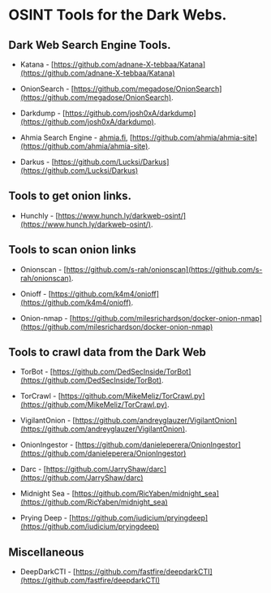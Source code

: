 # OSINT Tools for the Dark Webs.

## Dark Web Search Engine Tools.

* Katana - [https://github.com/adnane-X-tebbaa/Katana](https://github.com/adnane-X-tebbaa/Katana)

* OnionSearch - [https://github.com/megadose/OnionSearch](https://github.com/megadose/OnionSearch).

* Darkdump - [https://github.com/josh0xA/darkdump](https://github.com/josh0xA/darkdump).

* Ahmia Search Engine - [ahmia.fi](http://ahmia.fi/), [https://github.com/ahmia/ahmia-site](https://github.com/ahmia/ahmia-site).

* Darkus - [https://github.com/Lucksi/Darkus](https://github.com/Lucksi/Darkus)

## Tools to get onion links.

* Hunchly - [https://www.hunch.ly/darkweb-osint/](https://www.hunch.ly/darkweb-osint/).

##
## Tools to scan onion links

* Onionscan - [https://github.com/s-rah/onionscan](https://github.com/s-rah/onionscan).

* Onioff - [https://github.com/k4m4/onioff](https://github.com/k4m4/onioff).

* Onion-nmap - [https://github.com/milesrichardson/docker-onion-nmap](https://github.com/milesrichardson/docker-onion-nmap)


## Tools to crawl data from the Dark Web

* TorBot - [https://github.com/DedSecInside/TorBot](https://github.com/DedSecInside/TorBot).

* TorCrawl - [https://github.com/MikeMeliz/TorCrawl.py](https://github.com/MikeMeliz/TorCrawl.py).

* VigilantOnion - [https://github.com/andreyglauzer/VigilantOnion](https://github.com/andreyglauzer/VigilantOnion).

* OnionIngestor - [https://github.com/danieleperera/OnionIngestor](https://github.com/danieleperera/OnionIngestor)

* Darc - [https://github.com/JarryShaw/darc](https://github.com/JarryShaw/darc)

* Midnight Sea - [https://github.com/RicYaben/midnight_sea](https://github.com/RicYaben/midnight_sea)

* Prying Deep - [https://github.com/iudicium/pryingdeep](https://github.com/iudicium/pryingdeep)

## Miscellaneous

* DeepDarkCTI - [https://github.com/fastfire/deepdarkCTI](https://github.com/fastfire/deepdarkCTI)
